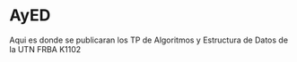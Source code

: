 # AyED
Aqui es donde se publicaran los TP de Algoritmos y Estructura de Datos de la UTN FRBA 
K1102
